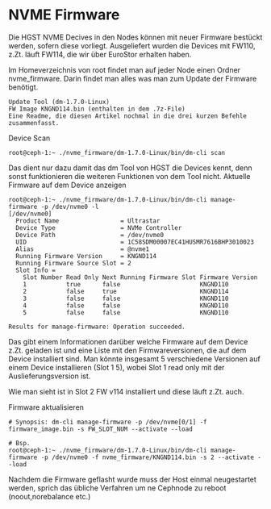 # NVME Firmware

Die HGST NVME Decives in den Nodes können mit neuer Firmware bestückt werden, sofern diese vorliegt.
Ausgeliefert wurden die Devices mit FW110, z.Zt. läuft FW114, die wir über EuroStor erhalten haben.

Im Homeverzeichnis von root findet man auf jeder Node einen Ordner nvme_firmware.
Darin findet man alles was man zum Update der Firmware benötigt.

    Update Tool (dm-1.7.0-Linux)
    FW Image KNGND114.bin (enthalten in dem .7z-File)
    Eine Readme, die diesen Artikel nochmal in die drei kurzen Befehle zusammenfasst.

Device Scan

`root@ceph-1:~ ./nvme_firmware/dm-1.7.0-Linux/bin/dm-cli scan`

Das dient nur dazu damit das dm Tool von HGST die Devices kennt, denn sonst funktionieren die weiteren Funktionen von dem Tool nicht.
Aktuelle Firmware auf dem Device anzeigen

```
root@ceph-1:~ ./nvme_firmware/dm-1.7.0-Linux/bin/dm-cli manage-firmware -p /dev/nvme0 -l
[/dev/nvme0]
  Product Name                 = Ultrastar                                                                                                                                                                      
  Device Type                  = NVMe Controller                                                                                                                                                                
  Device Path                  = /dev/nvme0                                                                                                                                                                     
  UID                          = 1C58SDM00007EC41HUSMR7616BHP3010023                                                                                                                                            
  Alias                        = @nvme1                                                                                                                                                                         
  Running Firmware Version     = KNGND114                                                                                                                                                                       
  Running Firmware Source Slot = 2                                                                                                                                                                              
  Slot Info =
    Slot Number Read Only Next Running Firmware Slot Firmware Version
    1           true      false                      KNGND110        
    2           false     true                       KNGND114        
    3           false     false                      KNGND110        
    4           false     false                      KNGND110        
    5           false     false                      KNGND110        

Results for manage-firmware: Operation succeeded.
```

Das gibt einem Informationen darüber welche Firmware auf dem Device z.Zt. geladen ist und eine Liste mit den Firmwareversionen, die auf dem Device installiert sind.
Man könnte insgesamt 5 verschiedene Versionen auf einem Device installieren (Slot 1 5), wobei Slot 1 read only mit der Auslieferungsversion ist.

Wie man sieht ist in Slot 2 FW v114 installiert und diese läuft z.Zt. auch.

Firmware aktualisieren
```
# Synopsis: dm-cli manage-firmware -p /dev/nvme[0/1] -f firmware_image.bin -s FW_SLOT_NUM --activate --load

# Bsp.
root@ceph-1:~ ./nvme_firmware/dm-1.7.0-Linux/bin/dm-cli manage-firmware -p /dev/nvme0 -f nvme_firmware/KNGND114.bin -s 2 --activate --load
```

Nachdem die Firmware geflasht wurde muss der Host einmal neugestartet werden, sprich das übliche Verfahren um ne Cephnode zu reboot (noout,norebalance etc.)

